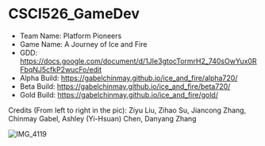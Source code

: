 # CSCI526_GameDev

* Team Name: Platform Pioneers
* Game Name: A Journey of Ice and Fire
* GDD: https://docs.google.com/document/d/1JIe3gtocTormrH2_740sOwYux0RFbqNJ5cfkP2wucFo/edit
* Alpha Build: https://gabelchinmay.github.io/ice_and_fire/alpha720/
* Beta Build: https://gabelchinmay.github.io/ice_and_fire/beta720/
* Gold Build: https://gabelchinmay.github.io/ice_and_fire/gold/

Credits (From left to right in the pic):
Ziyu Liu,
Zihao Su,
Jiancong Zhang,
Chinmay Gabel, 
Ashley (Yi-Hsuan) Chen,
Danyang Zhang


![IMG_4119](https://github.com/gabelchinmay/CSCI526_GameDev/assets/112030203/e8622dda-6af6-4437-b5d5-35a61ccd384c)

